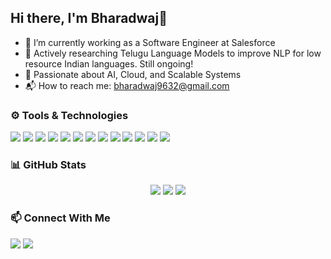 ## Hi there, I'm Bharadwaj👋

- 🔭 I’m currently working as a Software Engineer at Salesforce
- 🧠 Actively researching Telugu Language Models to improve NLP for low resource Indian languages. Still ongoing!
- 🤖 Passionate about AI, Cloud, and Scalable Systems
- 📬 How to reach me: bharadwaj9632@gmail.com

### ⚙️ Tools & Technologies

<p align="left">
  <!-- Languages -->
  <img src="https://img.shields.io/badge/C-00599C?style=for-the-badge&logo=c&logoColor=white"/>
  <img src="https://img.shields.io/badge/C++-00599C?style=for-the-badge&logo=c%2b%2b&logoColor=white"/>
  <img src="https://img.shields.io/badge/Java-ED8B00?style=for-the-badge&logo=java&logoColor=white"/>
  <img src="https://img.shields.io/badge/Python-3776AB?style=for-the-badge&logo=python&logoColor=white"/>
  <img src="https://img.shields.io/badge/JavaScript-F7DF1E?style=for-the-badge&logo=javascript&logoColor=black"/>

  <!-- Web -->
  <img src="https://img.shields.io/badge/HTML5-E34F26?style=for-the-badge&logo=html5&logoColor=white"/>
  <img src="https://img.shields.io/badge/CSS3-1572B6?style=for-the-badge&logo=css3&logoColor=white"/>

  <!-- ML/DL -->
  <img src="https://img.shields.io/badge/Keras-D00000?style=for-the-badge&logo=keras&logoColor=white"/>
  <img src="https://img.shields.io/badge/TensorFlow-FF6F00?style=for-the-badge&logo=tensorflow&logoColor=white"/>
  <img src="https://img.shields.io/badge/Scikit--Learn-F7931E?style=for-the-badge&logo=scikit-learn&logoColor=white"/>
  <img src="https://img.shields.io/badge/NumPy-013243?style=for-the-badge&logo=numpy&logoColor=white"/>


  <!-- Databases -->
  <img src="https://img.shields.io/badge/MySQL-4479A1?style=for-the-badge&logo=mysql&logoColor=white"/>

  <!-- Tools -->
  <img src="https://img.shields.io/badge/Docker-2496ED?style=for-the-badge&logo=docker&logoColor=white"/>
</p>

### 📊 GitHub Stats

<p align="center">
  <img src="https://github-readme-stats.vercel.app/api?username=Bharadwaj721&show_icons=true&theme=radical" />
  <img src="https://github-readme-streak-stats.herokuapp.com/?user=Bharadwaj721&theme=radical" />
  <img src="https://github-readme-stats.vercel.app/api/top-langs/?username=Bharadwaj721&layout=compact&theme=radical" />
</p>

### 📫 Connect With Me

<p align="left">
  <a href="mailto:bharadwaj9632@gmail.com"><img src="https://img.shields.io/badge/Email-D14836?style=for-the-badge&logo=gmail&logoColor=white" /></a>
  <a href="https://www.linkedin.com/in/bharadwajbazar/"><img src="https://img.shields.io/badge/LinkedIn-0077B5?style=for-the-badge&logo=linkedin&logoColor=white" /></a>
</p>
